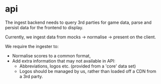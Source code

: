 # api

The ingest backend needs to query 3rd parties for game data, parse and persist data for the frontend to display.

Currently, we ingest data from mocks -> normalise -> present on the client.

We require the ingester to:
- Normalise scores to a common format,
- Add extra information that may not available in API:
  - Abbreviations, logos etc. (provided from a 'core' data set)
  - Logos should be managed by us, rather than loaded off a CDN from a 3rd party.
